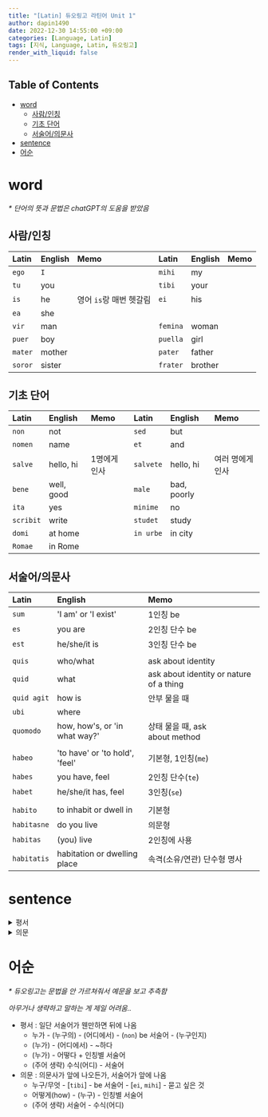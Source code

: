 ```yaml
---
title: "[Latin] 듀오링고 라틴어 Unit 1"
author: dapin1490
date: 2022-12-30 14:55:00 +09:00
categories: [Language, Latin]
tags: [지식, Language, Latin, 듀오링고]
render_with_liquid: false
---
```

<style>
  figure { text-align: center; }
</style>

## Table of Contents

- [word](#word)
  - [사람/인칭](#사람인칭)
  - [기초 단어](#기초-단어)
  - [서술어/의문사](#서술어의문사)
- [sentence](#sentence)
- [어순](#어순)

# word

*<span class="green">\* 단어의 뜻과 문법은 chatGPT의 도움을 받았음</span>*

## 사람/인칭

| Latin     | English | Memo                      | Latin      | English | Memo |
| :-------- | :------ | :------------------------ | :--------- | :------ | :--- |
| `ego`   | `I`   |                           | `mihi`   | my      |      |
| `tu`    | you     |                           | `tibi`   | your    |      |
| `is`    | he      | 영어 `is`랑 매번 헷갈림 | `ei`     | his     |      |
| `ea`    | she     |                           |            |         |      |
| `vir`   | man     |                           | `femina` | woman   |      |
| `puer`  | boy     |                           | `puella` | girl    |      |
| `mater` | mother  |                           | `pater`  | father  |      |
| `soror` | sister  |                           | `frater` | brother |      |

## 기초 단어

| Latin       | English    | Memo         | Latin       | English     | Memo             |
| :---------- | :--------- | :----------- | :---------- | :---------- | :--------------- |
| `non`     | not        |              | `sed`     | but         |                  |
| `nomen`   | name       |              | `et`      | and         |                  |
| `salve`   | hello, hi  | 1명에게 인사 | `salvete` | hello, hi   | 여러 명에게 인사 |
| `bene`    | well, good |              | `male`    | bad, poorly |                  |
| `ita`     | yes        |              | `minime`  | no          |                  |
| `scribit` | write      |              | `studet`  | study       |                  |
| `domi`    | at home    |              | `in urbe` | in city     |                  |
| `Romae`   | in Rome    |              |             |             |                  |

## 서술어/의문사

| Latin         | English                        | Memo                                     |
| :------------ | :----------------------------- | :--------------------------------------- |
| `sum`       | 'I am' or 'I exist'            | 1인칭 be                                 |
| `es`        | you are                        | 2인칭 단수 be                           |
| `est`       | he/she/it is                   | 3인칭 단수 be                            |
|               |                                |                                          |
| `quis`      | who/what                       | ask about identity                      |
| `quid`      | what                           | ask about identity or nature of a thing |
| `quid agit` | how is                         | 안부 물을 때                             |
| `ubi`       | where                          |                                          |
| `quomodo`   | how, how's, or 'in what way?'  | 상태 물을 때, ask about method         |
|               |                                |                                          |
| `habeo`     | 'to have' or 'to hold', 'feel' | 기본형, 1인칭(`me`)                    |
| `habes`     | you have, feel                 | 2인칭 단수(`te`)                       |
| `habet`     | he/she/it has, feel            | 3인칭(`se`)                            |
|               |                                |                                          |
| `habito`   | to inhabit or dwell in         | 기본형                                   |
| `habitasne` | do you live                   | 의문형                                   |
| `habitas`   | (you) live                     | 2인칭에 사용                             |
| `habitatis` | habitation or dwelling place   | 속격(소유/연관) 단수형 명사             |

# sentence

<details>
  <summary>평서</summary>
  A는 B이다/아니다
    <ul>
      <li><code class="language-plaintext highlighter-rouge">Marcus non est femina</code> : Marcus is not a woman.</li>
      <li><code class="language-plaintext highlighter-rouge">Stephanus est vir</code> : Stephanus is a man.</li>
      <li><code class="language-plaintext highlighter-rouge">Is est pater</code> : He is a father.</li>
      <li><code class="language-plaintext highlighter-rouge">Tu es puer</code> : You are a boy.</li>
      <li><code class="language-plaintext highlighter-rouge">Ego sum Corinna</code> : I am Corinna.</li>
      <li><code class="language-plaintext highlighter-rouge">Ea est puella</code> : She is a girl.</li>
      <li><code class="language-plaintext highlighter-rouge">Nomen mihi est Marcus.</code> : My name is Marcus.</li>
      <li><code class="language-plaintext highlighter-rouge">Nomen tibi est Corinna</code> : Your name is Corinna.</li>
      <li><code class="language-plaintext highlighter-rouge">Nomen ei est Stephanus.</code> : His name is Stephanus.</li>
    </ul>
  <br>누가 무엇을 한다 / 어디에 있다 / 어떻다
    <ul>
      <li><code class="language-plaintext highlighter-rouge">Femina studet et scribit</code> : The woman studies and writes.</li>
      <li><code class="language-plaintext highlighter-rouge">Ego domi sum</code> : I am at home.</li>
      <li><code class="language-plaintext highlighter-rouge">Me male habeo.</code>, <code class="language-plaintext highlighter-rouge">Male me habeo</code> : I feel poorly.</li>
      <li><code class="language-plaintext highlighter-rouge">Me bene habeo.</code> : I am well.</li>
      <li><code class="language-plaintext highlighter-rouge">Livia se male habet.</code> : Livia feels poorly.</li>
      <li><code class="language-plaintext highlighter-rouge">Romae habito.</code> : I live in Rome.</li>
      <li><code class="language-plaintext highlighter-rouge">Ita, ego in urbe habito.</code> : Yes, I live in the city.</li>
      <li><code class="language-plaintext highlighter-rouge">Roma est in Italia.</code> : Rome is in Italy.</li>
      <li><code class="language-plaintext highlighter-rouge">Minime, in Italia non habito.</code> : No, I do not live in Italy.</li>
      <li><code class="language-plaintext highlighter-rouge">In Italia habitatis.</code> : You live in Italy.</li>
    </ul>
</details>

<details>
  <summary>의문</summary>
  동사/형용사 서술어
    <ul>
      <li><code class="language-plaintext highlighter-rouge">Habitasne in urbe?</code> : Do you live in the city?</li>
      <li><code class="language-plaintext highlighter-rouge">Habitasne Romae?</code> : Do you live in Rome?</li>
    </ul>
  <br>의문사
    <ul>
      <li><code class="language-plaintext highlighter-rouge">Quis est in urbe?</code> : Who is in the city?</li>
      <li><code class="language-plaintext highlighter-rouge">Quid agit Livia?</code> : How is Livia?</li>
      <li><code class="language-plaintext highlighter-rouge">Quid est mihi nomen?</code> : What is my name?</li>
      <li><code class="language-plaintext highlighter-rouge">Quid est ei nomen?</code> : What is his name?</li>
      <li><code class="language-plaintext highlighter-rouge">Quid tibi est nomen?</code> : What is your name?</li>
      <li><code class="language-plaintext highlighter-rouge">Salve, quid tibi est nomen?</code> : Hello, what is your name?</li>
      <li><code class="language-plaintext highlighter-rouge">Quomodo Corinna se habet?</code> : How is Corinna doing?</li>
      <li><code class="language-plaintext highlighter-rouge">Quomodo femina se habet?</code> : How does the woman feel?</li>
      <li><code class="language-plaintext highlighter-rouge">Quomodo te habes?</code> : How are you doing?</li>
      <li><code class="language-plaintext highlighter-rouge">Livia, quomodo tu te habes?</code> : Livia, how are you doing?</li>
      <li><code class="language-plaintext highlighter-rouge">Ubi est Italia?</code> : Where is Italy?</li>
      <li><code class="language-plaintext highlighter-rouge">Quid habet Marcus?</code> : What does Marcus have?</li>
      <li><code class="language-plaintext highlighter-rouge">Ubi tu habitas?</code> : Where do you live?</li>
    </ul>
</details>

# 어순

*\* 듀오링고는 문법을 안 가르쳐줘서 예문을 보고 추측함*

*아무거나 생략하고 말하는 게 제일 어려움..*

- 평서 : 일단 서술어가 웬만하면 뒤에 나옴
  - 누가 - (누구의) - (어디에서) - (`non`) be 서술어 - (누구인지)
  - (누가) - (어디에서) - ~하다
  - (누가) - 어떻다 + 인칭별 서술어
  - (주어 생략) 수식(어디) - 서술어
- 의문 : 의문사가 앞에 나오든가, 서술어가 앞에 나옴
  - 누구/무엇 - \[`tibi`] - be 서술어 - \[`ei`, `mihi`] - 묻고 싶은 것
  - 어떻게(how) - (누구) - 인칭별 서술어
  - (주어 생략) 서술어 - 수식(어디)
